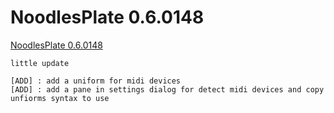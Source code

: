NoodlesPlate 0.6.0148
=============

[NoodlesPlate 0.6.0148](https://github.com/aiekick/NoodlesPlate/releases/tag/v0.6.148)

```
little update

[ADD] : add a uniform for midi devices
[ADD] : add a pane in settings dialog for detect midi devices and copy unfiorms syntax to use
```
